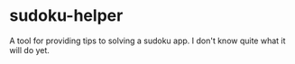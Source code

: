 # sudoku-helper

A tool for providing tips to solving a sudoku app. I don't know quite what it
will do yet.
